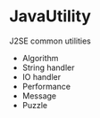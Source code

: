 JavaUtility
===========

J2SE common utilities

- Algorithm
- String handler
- IO handler
- Performance
- Message
- Puzzle

